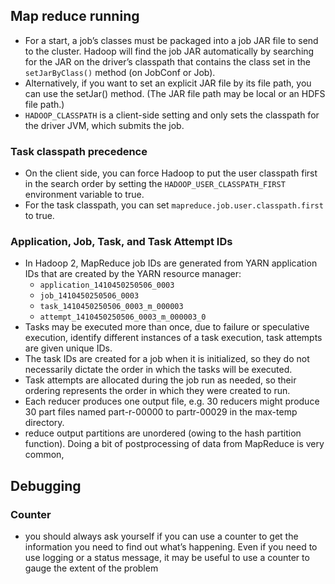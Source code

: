 
## Map reduce running

* For a start, a job’s classes must be packaged into a job JAR file to send to the cluster. Hadoop will find the job JAR automatically by searching for the JAR on the driver’s classpath that contains the class set in the `setJarByClass()` method (on JobConf or Job).
* Alternatively, if you want to set an explicit JAR file by its file path, you can use the setJar() method. (The JAR file path may be local or an HDFS file path.)
* `HADOOP_CLASSPATH` is a client-side setting and only sets the classpath for the driver JVM, which submits the job.

### Task classpath precedence

* On the client side, you can force Hadoop to put the user classpath first in the search order by setting the `HADOOP_USER_CLASSPATH_FIRST` environment variable to true. 
* For the task classpath, you can set `mapreduce.job.user.classpath.first` to true.


### Application, Job, Task, and Task Attempt IDs

* In Hadoop 2, MapReduce job IDs are generated from YARN application IDs that are created by the YARN resource manager: 
    * `application_1410450250506_0003`
    * `job_1410450250506_0003`
    * `task_1410450250506_0003_m_000003`
    * `attempt_1410450250506_0003_m_000003_0`
* Tasks may be executed more than once, due to failure or speculative execution, identify different instances of a task execution, task attempts are given unique IDs.
* The task IDs are created for a job when it is initialized, so they do not necessarily dictate the order in which the tasks will be executed.
* Task attempts are allocated during the job run as needed, so their ordering represents the order in which they were created to run.
* Each reducer produces one output file, e.g. 30 reducers might produce 30 part files named part-r-00000 to partr-00029 in the max-temp directory.
* reduce output partitions are unordered (owing to the hash partition function). Doing a bit of postprocessing of data from MapReduce is very common,


## Debugging

### Counter

* you should always ask yourself if you can use a counter to get the information you need to find out what’s happening. Even if you need to use logging or a status message, it may be useful to use a counter to gauge the extent of the problem